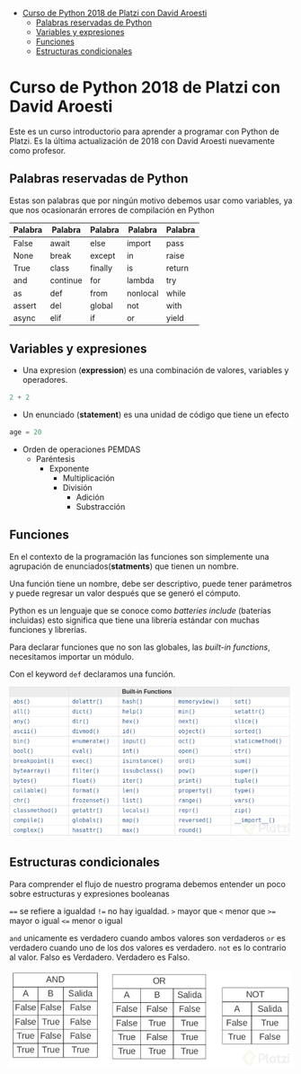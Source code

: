 - [Curso de Python 2018 de Platzi con David Aroesti](#curso-de-python-2018-de-platzi-con-david-aroesti)
  - [Palabras reservadas de Python](#palabras-reservadas-de-python)
  - [Variables y expresiones](#variables-y-expresiones)
  - [Funciones](#funciones)
  - [Estructuras condicionales](#estructuras-condicionales)

# Curso de Python 2018 de Platzi con David Aroesti

Este es un curso introductorio para aprender a programar con Python de Platzi. Es la última actualización de 2018 con David Aroesti nuevamente como profesor.

## Palabras reservadas de Python

Estas son palabras que por ningún motivo debemos usar como variables, ya que nos ocasionarán errores de compilación en Python

|Palabra|Palabra  |Palabra  |Palabra  |Palabra|
|-------|---------|---------|---------|-------|
| False | await   | else    | import  | pass  |
| None  | break   | except  | in      | raise |
| True  | class   | finally | is      | return|
| and   | continue| for     | lambda  | try   |
| as    | def     | from    | nonlocal| while |
| assert| del     | global  | not     | with  |
| async | elif    | if      | or      | yield |

## Variables y expresiones

- Una expresion (__expression__) es una combinación de valores, variables y operadores.

```python
2 + 2
```

- Un enunciado (__statement__) es una unidad de código que tiene un efecto

```python
age = 20
```

- Orden de operaciones PEMDAS
  - Paréntesis
    - Exponente
      - Multiplicación
      - División
        - Adición
        - Substracción

## Funciones

En el contexto de la programación las funciones son simplemente una agrupación de enunciados(__statments__) que tienen un nombre.

Una función tiene un nombre, debe ser descriptivo, puede tener parámetros y puede regresar un valor después que se generó el cómputo.

Python es un lenguaje que se conoce como _batteries include_ (baterías incluidas) esto significa que tiene una librería estándar con muchas funciones y librerías.

Para declarar funciones que no son las globales, las _built-in functions_, necesitamos importar un módulo.

Con el keyword `def` declaramos una función.

![Tabla de Funciones Built-In de Python](./assets/python-built-in-functions.jpg)

## Estructuras condicionales

Para comprender el flujo de nuestro programa debemos entender un poco sobre estructuras y expresiones booleanas

`==` se refiere a igualdad
`!=` no hay igualdad.
`>` mayor que
`<` menor que
`>=` mayor o igual
`<=` menor o igual

`and` unicamente es verdadero cuando ambos valores son verdaderos
`or` es verdadero cuando uno de los dos valores es verdadero.
`not` es lo contrario al valor. Falso es Verdadero. Verdadero es Falso.

![Tabla de Conditionals de Python](./assets/python-conditionals.jpg)
